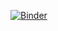 [![Binder](https://mybinder.org/badge_logo.svg)](https://mybinder.org/v2/gh/kgarstki/notebooks-archdata/master)
